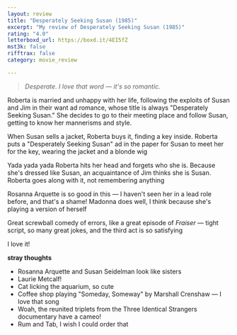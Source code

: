 ```yaml
---
layout: review
title: "Desperately Seeking Susan (1985)"
excerpt: "My review of Desperately Seeking Susan (1985)"
rating: "4.0"
letterboxd_url: https://boxd.it/4EI5fZ
mst3k: false
rifftrax: false
category: movie_review

---
```


<blockquote><i>Desperate. I love that word — it's so romantic.</i></blockquote>Roberta is married and unhappy with her life, following the exploits of Susan and Jim in their want ad romance, whose title is always "Desperately Seeking Susan." She decides to go to their meeting place and follow Susan, getting to know her mannerisms and style. 

When Susan sells a jacket, Roberta buys it, finding a key inside. Roberta puts a "Desperately Seeking Susan" ad in the paper for Susan to meet her for the key, wearing the jacket and a blonde wig

Yada yada yada Roberta hits her head and forgets who she is. Because she's dressed like Susan, an acquaintance of Jim thinks she is Susan. Roberta goes along with it, not remembering anything

Rosanna Arquette is so good in this — I haven't seen her in a lead role before, and that's a shame! Madonna does well, I think because she's playing a version of herself

Great screwball comedy of errors, like a great episode of <i>Fraiser</i> — tight script, so many great jokes, and the third act is so satisfying

I love it!

<b>stray thoughts</b>
* Rosanna Arquette and Susan Seidelman look like sisters 
* Laurie Metcalf!
* Cat licking the aquarium, so cute
* Coffee shop playing "Someday, Someway" by Marshall Crenshaw — I love that song
* Woah, the reunited triplets from the Three Identical Strangers documentary have a cameo!
* Rum and Tab, I wish I could order that